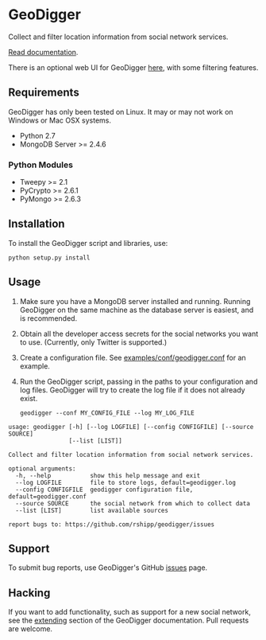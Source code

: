 GeoDigger
=========

Collect and filter location information from social network services.

[Read documentation](docs/index.md).

There is an optional web UI for GeoDigger
[here](https://github.com/rshipp/geodigger-ui), with some filtering
features.

## Requirements

GeoDigger has only been tested on Linux. It may or may not work on
Windows or Mac OSX systems.

* Python 2.7
* MongoDB Server >= 2.4.6

### Python Modules

* Tweepy >= 2.1
* PyCrypto >= 2.6.1
* PyMongo >= 2.6.3

## Installation

To install the GeoDigger script and libraries, use:

    python setup.py install

## Usage

1. Make sure you have a MongoDB server installed and running. Running
   GeoDigger on the same machine as the database server is easiest, and
   is recommended.

2. Obtain all the developer access secrets for the social networks you want to
   use. (Currently, only Twitter is supported.)

3. Create a configuration file. See
   [examples/conf/geodigger.conf](examples/conf/geodigger.conf) for an
   example.

4. Run the GeoDigger script, passing in the paths to your configuration
   and log files. GeoDigger will try to create the log file if it does
   not already exist.

    `geodigger --conf MY_CONFIG_FILE --log MY_LOG_FILE`

```
usage: geodigger [-h] [--log LOGFILE] [--config CONFIGFILE] [--source SOURCE]
                 [--list [LIST]]

Collect and filter location information from social network services.

optional arguments:
  -h, --help           show this help message and exit
  --log LOGFILE        file to store logs, default=geodigger.log
  --config CONFIGFILE  geodigger configuration file, default=geodigger.conf
  --source SOURCE      the social network from which to collect data
  --list [LIST]        list available sources

report bugs to: https://github.com/rshipp/geodigger/issues
```


## Support

To submit bug reports, use GeoDigger's GitHub
[issues](https://github.com/rshipp/geodigger/issues) page.

## Hacking

If you want to add functionality, such as support for a new social
network, see the [extending](docs/geodigger.md#extending) section of the
GeoDigger documentation. Pull requests are welcome.
